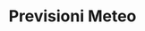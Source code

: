 ---
schema: default
title: Previsioni Meteo
organization: OpenToscana
notes: Previsioni metereologiche di Prato rilasciate da OpenToscana, fonte Lamma.Licenza CC BY 4.0. Aggiornati quotidianamente.
resources:
  - name: Previsioni Meteo
    url: 'https://raw.githubusercontent.com/iltempe/opendataprato/master/previsioni-meteo.xml'
    format: xml
category:
  - Ambiente
  - Meteo
maintainer: iltempe
maintainer_email: mtempestini@gmail.com
license: CC BY 4.0
pubdate: 09/04/2016
---